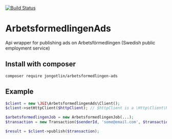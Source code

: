 [![Build Status](https://travis-ci.org/jongotlin/ArbetsformedlingenAds.svg?branch=master)](https://travis-ci.org/jongotlin/ArbetsformedlingenAds)

# ArbetsformedlingenAds
Api wrapper for publishing ads on Arbetsförmedlingen (Swedish public employment service)


## Install with composer
`composer require jongotlin/arbetsformedlingen-ads`

## Example
```php
$client = new \JGI\ArbetsformedlingenAds\Client();
$client->setHttpClient($httpClient); // $httpClient is a \Http\Client\HttpClient

$arbetsformedlingenJob = new ArbetsformedlingenJob(...);
$transaction = new Transaction($senderId, 'some@email.com', $transactionID, [$arbetsformedlingenJob]);

$result = $client->publish($transaction); 

```
